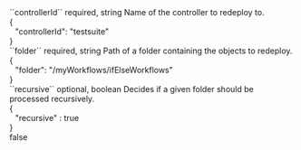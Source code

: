 <tr>
<td>``controllerId``</td>
<td>required, string</td>
<td>Name of the controller to redeploy to.</td>
<td>
  <div>{</div>
  <div style="padding-left:10px;">"controllerId": "testsuite"</div>
  <div>}</div>
</td>
<td></td>
</tr>
<tr>
<td>``folder``</td>
<td>required, string</td>
<td>Path of a folder containing the objects to redeploy.</td>
<td>
  <div>{</div>
  <div style="padding-left:10px;">"folder": "/myWorkflows/ifElseWorkflows"</div>
  <div>}</div>
</td>
<td></td>
</tr>
<tr>
<td>``recursive``</td>
<td>optional, boolean</td>
<td>Decides if a given folder should be processed recursively.</td>
<td>
  <div>{</div>
  <div style="padding-left:10px;">"recursive" : true</div>
  <div>}</div>
</td>
<td>false</td>
</tr>
